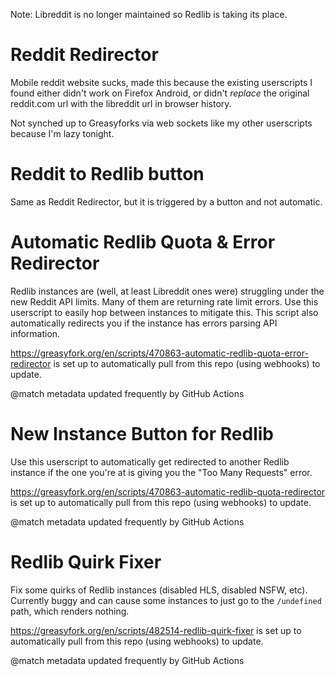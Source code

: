 Note: Libreddit is no longer maintained so Redlib is taking its place.

# Reddit Redirector

Mobile reddit website sucks, made this because the existing userscripts I found either didn't work on Firefox Android, or didn't *replace* the original reddit.com url with the libreddit url in browser history.

Not synched up to Greasyforks via web sockets like my other userscripts because I'm lazy tonight.

# Reddit to Redlib button

Same as Reddit Redirector, but it is triggered by a button and not automatic.



# Automatic Redlib Quota & Error Redirector

Redlib instances are (well, at least Libreddit ones were) struggling under the new Reddit API limits. Many of them are returning rate limit errors. Use this userscript to easily hop between instances to mitigate this.
This script also automatically redirects you if the instance has errors parsing API information.

https://greasyfork.org/en/scripts/470863-automatic-redlib-quota-error-redirector is set up to automatically pull from this repo (using webhooks) to update.

@match metadata updated frequently by GitHub Actions

# New Instance Button for Redlib 

Use this userscript to automatically get redirected to another Redlib instance if the one you're at is giving you the "Too Many Requests" error.

https://greasyfork.org/en/scripts/470863-automatic-redlib-quota-redirector is set up to automatically pull from this repo (using webhooks) to update.

@match metadata updated frequently by GitHub Actions

#  Redlib Quirk Fixer

Fix some quirks of Redlib instances (disabled HLS, disabled NSFW, etc). Currently buggy and can cause some instances to just go to the `/undefined` path, which renders nothing.

https://greasyfork.org/en/scripts/482514-redlib-quirk-fixer is set up to automatically pull from this repo (using webhooks) to update.

@match metadata updated frequently by GitHub Actions